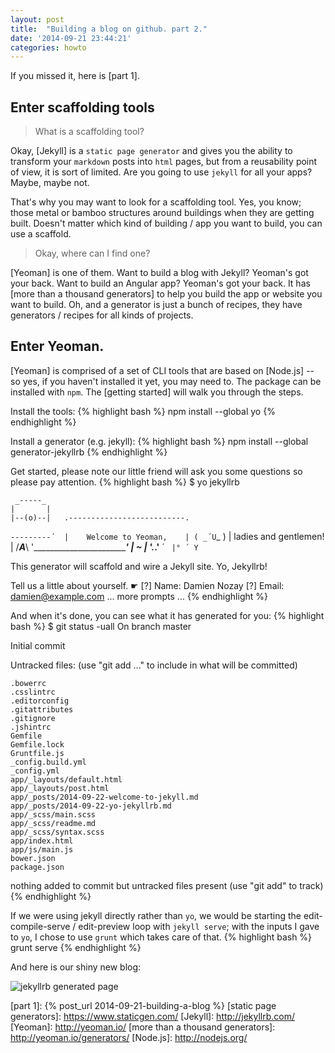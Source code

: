 ```yaml
---
layout: post
title:  "Building a blog on github. part 2."
date: '2014-09-21 23:44:21'
categories: howto
---
```


If you missed it, here is [part 1].

## Enter scaffolding tools

> What is a scaffolding tool?

Okay, [Jekyll] is a `static page generator` and gives you the ability to
transform your `markdown` posts into `html` pages, but from a reusability point
of view, it is sort of limited. Are you going to use `jekyll` for all your
apps? Maybe, maybe not.

That's why you may want to look for a scaffolding tool. Yes, you know; those
metal or bamboo structures around buildings when they are getting built.
Doesn't matter which kind of building / app you want to build, you can use
a scaffold.

> Okay, where can I find one?

[Yeoman] is one of them. Want to build a blog with Jekyll? Yeoman's got your
back. Want to build an Angular app? Yeoman's got your back. It has
[more than a thousand generators] to help you build the app or website you
want to build. Oh, and a generator is just a bunch of recipes, they have
generators / recipes for all kinds of projects.

## Enter Yeoman.

[Yeoman] is comprised of a set of CLI tools that are based on [Node.js] -- so
yes, if you haven't installed it yet, you may need to. The package can be
installed with `npm`. The [getting started] will walk you through the steps.

Install the tools:
{% highlight bash %}
npm install --global yo
{% endhighlight %}

Install a generator (e.g. jekyll):
{% highlight bash %}
npm install --global generator-jekyllrb
{% endhighlight %}

Get started, please note our little friend will ask you some questions so
please pay attention.
{% highlight bash %}
$ yo jekyllrb

     _-----_
    |       |
    |--(o)--|   .--------------------------.
   `---------´  |    Welcome to Yeoman,    |
    ( _´U`_ )   |   ladies and gentlemen!  |
    /___A___\   '__________________________'
     |  ~  |
   __'.___.'__
 ´   `  |° ´ Y `

This generator will scaffold and wire a Jekyll site. Yo, Jekyllrb!

Tell us a little about yourself. ☛
[?] Name: Damien Nozay
[?] Email: damien@example.com
... more prompts ...
{% endhighlight %}

And when it's done, you can see what it has generated for you:
{% highlight bash %}
$ git status -uall
On branch master

Initial commit

Untracked files:
  (use "git add <file>..." to include in what will be committed)

    .bowerrc
    .csslintrc
    .editorconfig
    .gitattributes
    .gitignore
    .jshintrc
    Gemfile
    Gemfile.lock
    Gruntfile.js
    _config.build.yml
    _config.yml
    app/_layouts/default.html
    app/_layouts/post.html
    app/_posts/2014-09-22-welcome-to-jekyll.md
    app/_posts/2014-09-22-yo-jekyllrb.md
    app/_scss/main.scss
    app/_scss/readme.md
    app/_scss/syntax.scss
    app/index.html
    app/js/main.js
    bower.json
    package.json

nothing added to commit but untracked files present (use "git add" to track)
{% endhighlight %}

If we were using jekyll directly rather than `yo`, we would be starting
the edit-compile-serve / edit-preview loop with `jekyll serve`; with the
inputs I gave to `yo`, I chose to use `grunt` which takes care of that.
{% highlight bash %}
grunt serve
{% endhighlight %}

And here is our shiny new blog:

![jekyllrb generated page](/img/jekyllrb-default-site.png)


[part 1]: {% post_url 2014-09-21-building-a-blog %}
[static page generators]: https://www.staticgen.com/
[Jekyll]: http://jekyllrb.com/
[Yeoman]: http://yeoman.io/
[more than a thousand generators]: http://yeoman.io/generators/
[Node.js]: http://nodejs.org/